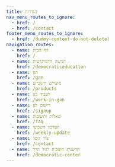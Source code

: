 ```yaml
---
title: הגדרות
nav_menu_routes_to_ignore:
  - href: /
  - href: /contact
footer_menu_routes_to_ignore:
  - href: /dummy-content-do-not-delete!
navigation_routes:
  - name: דף הבית
    href: /
  - name: הגישה הדמוקרטית
    href: /democraticeducation
  - name: הגן
    href: /gan
  - name: מוצרים חינוכיים
    href: /products
  - name: לעבוד בגן
    href: /work-in-gan
  - name: רישום לגן
    href: /signup
  - name: שאלות ותשובות
    href: /faq
  - name: העדכון השבועי
    href: /weekly-update
  - name: צור קשר
    href: /contact
  - name: חדשנות חינוכית לגיל הרך
    href: /democratic-center
---
```

